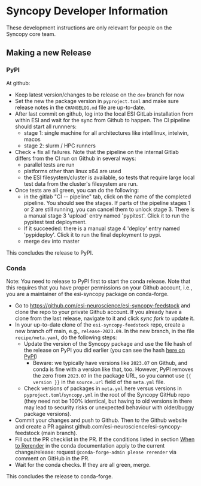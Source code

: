# Syncopy Developer Information

These development instructions are only relevant for people on the Syncopy core team.

## Making a new Release

### PyPI

At github:

* Keep latest version/changes to be release on the `dev` branch for now
* Set the new the package version in `pyproject.toml` and make sure release notes in the `CHANGELOG.md` file are up-to-date.
* After last commit on github, log into the local ESI GitLab installation from within ESI and wait for the sync from Github to happen. The CI pipeline should start all runnners:
  - stage 1: single machine for all architectures like intelllinux, intelwin, macos
  - stage 2: slurm / HPC runners
* Check + fix all failures. Note that the pipeline on the internal Gitlab differs from the CI run on Github in several ways:
  - parallel tests are run
  - platforms other than linux x64 are used
  - the ESI filesystem/cluster is available, so tests that require large local test data from the cluster's filesystem are run.
* Once tests are all green, you can do the following:  
  - in the gitlab "CI -- pipeline" tab, click on the name of the completed pipeline. You should see the stages. If parts of the pipeline stages 1 or 2 are still running, you can cancel them to unlock stage 3. There is a manual stage 3 'upload' entry named 'pypitest'. Click it to run the pypitest test deployment.
  - If it succeeded: there is a manual stage 4 'deploy' entry named 'pypideploy'. Click it to run the final deployment to pypi.
  - merge dev into master

This concludes the release to PyPI.

### Conda

Note: You need to release to PyPI first to start the conda release. Note that this requires that you have proper permissions on your Github account, i.e., you are a maintainer of the esi-syncopy package on conda-forge.

* Go to https://github.com/esi-neuroscience/esi-syncopy-feedstock and clone the repo to your private Github account. If you already have a clone from the last release, navigate to it and click *sync fork* to update it.
* In your up-to-date clone of the `esi-syncopy-feedstock` repo, create a new branch off main, e.g., `release-2023.09`. In the new branch, in the file `recipe/meta.yaml`, do the following steps:
   - Update the version of the Syncopy package and use the file hash of the release on PyPI you did earlier (you can see the hash [here on PyPI](https://pypi.org/project/esi-syncopy/#files))
       * Beware: we typically have versions like `2023.07` on Github, and conda is fine with a version like that, too. However, PyPI removes the zero from `2023.07` in the package URL, so you cannot use  `{{ version }}` in the `source`..`url` field of the `meta.yml` file.
   - Check versions of packages in `meta.yml` here versus versions in `pyproject.toml`/`syncopy.yml` in the root of the Syncopy GitHub repo (they need not be 100% identical, but having to old versions in there may lead to security risks or unexpected behaviour with older/buggy package versions).
* Commit your changes and push to Github. Then to the Github website and create a PR against github.com/esi-neuroscience/esi-syncopy-feedstock (main branch).
* Fill out the PR checklist in the PR. If the conditions listed in section [When to Rerender](https://conda-forge.org/docs/maintainer/updating_pkgs.html#when-to-rerender) in the conda documentation apply to the current change/release: request `@conda-forge-admin please rerender` via comment on GitHub in the PR.
* Wait for the conda checks. If they are all green, merge.

This concludes the release to conda-forge.


